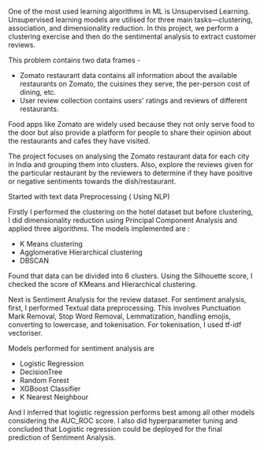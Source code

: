 One of the most used learning algorithms in ML is Unsupervised Learning. Unsupervised learning models are utilised for three main tasks—clustering, association, and dimensionality reduction. In this project, we perform a clustering exercise and then do the sentimental analysis to extract customer reviews.

This problem contains two data frames -
* Zomato restaurant data contains all information about the available restaurants on Zomato, the cuisines they serve, the per-person cost of dining, etc.
* User review collection contains users' ratings and reviews of different restaurants.

Food apps like Zomato are widely used because they not only serve food to the door but also provide a platform for people to share their opinion about the restaurants and cafes they have visited. 

The project focuses on analysing the Zomato restaurant data for each city in India and grouping them into clusters. Also, explore the reviews given for the particular restaurant by the reviewers to determine if they have positive or negative sentiments towards the dish/restaurant.

Started with text data Preprocessing ( Using NLP)

Firstly I performed the clustering on the hotel dataset but before clustering, I did dimensionality reduction using Principal Component Analysis and applied three algorithms. The models implemented are :

* K Means clustering
* Agglomerative Hierarchical clustering
* DBSCAN

Found that data can be divided into 6 clusters. Using the Silhouette score, I checked the score of KMeans and Hierarchical clustering.

Next is Sentiment Analysis for the review dataset. For sentiment analysis, first, I performed Textual data preprocessing. This involves Punctuation Mark Removal, Stop Word Removal, Lemmatization, handling emojis, converting to lowercase, and tokenisation. For tokenisation, I used tf-idf vectoriser.

Models performed for sentiment analysis are

* Logistic Regression
* DecisionTree
* Random Forest
* XGBoost Classifier
* K Nearest Neighbour

And I inferred that logistic regression performs best among all other models considering the AUC_ROC score. I also did hyperparameter tuning and concluded that Logistic regression could be deployed for the final prediction of Sentiment Analysis.
